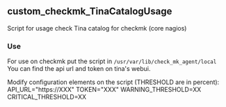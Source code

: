 ## custom_checkmk_TinaCatalogUsage
Script for usage check Tina catalog for checkmk (core nagios)

### Use
For use on checkmk put the script in ```/usr/var/lib/check_mk_agent/local```
You can find the api url and token on tina's webui. 

Modify configuration elements on the script (THRESHOLD are in percent):
API_URL="https://XXX"
TOKEN="XXX"
WARNING_THRESHOLD=XX
CRITICAL_THRESHOLD=XX




